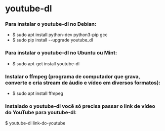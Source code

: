 # youtube-dl

### Para instalar o youtube-dl no Debian:

* $ sudo apt install python-dev python3-pip gcc
* $ sudo pip install --upgrade youtube_dl

### Para instalar o youtube-dl no Ubuntu ou Mint:

* $ sudo apt-get install youtube-dl

### Instalar o ffmpeg (programa de computador que grava, converte e cria stream de áudio e vídeo em diversos formatos):

* $ sudo apt install ffmpeg

### Instalado o youtube-dl você só precisa passar o link de vídeo do YouTube para youtube-dl:

$ youtube-dl link-do-youtube
